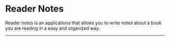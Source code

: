 # Reader Notes

Reader notes is an applications that allows you to write notes about a book you are reading  in a 
easy and organized way.
<hr>
